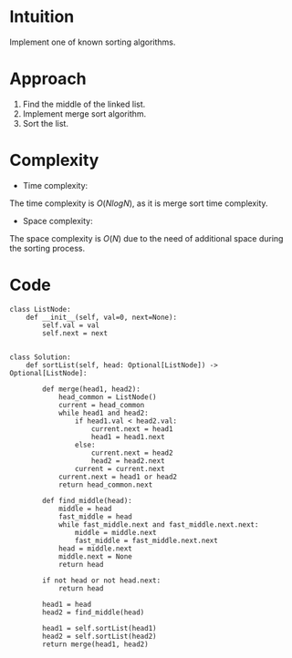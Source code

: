 # Intuition
<!-- Describe your first thoughts on how to solve this problem. -->
Implement one of known sorting algorithms.

# Approach
<!-- Describe your approach to solving the problem. -->
1. Find the middle of the linked list.
2. Implement merge sort algorithm.
3. Sort the list.

# Complexity
- Time complexity:
<!-- Add your time complexity here, e.g. $$O(n)$$ -->
The time complexity is $O(NlogN)$, as it is merge sort time complexity.

- Space complexity:
<!-- Add your space complexity here, e.g. $$O(n)$$ -->
The space complexity is $O(N)$ due to the need of additional space during the sorting process.

# Code
```
class ListNode:
    def __init__(self, val=0, next=None):
        self.val = val
        self.next = next


class Solution:
    def sortList(self, head: Optional[ListNode]) -> Optional[ListNode]:

        def merge(head1, head2):
            head_common = ListNode()
            current = head_common
            while head1 and head2:
                if head1.val < head2.val:
                    current.next = head1
                    head1 = head1.next
                else:
                    current.next = head2
                    head2 = head2.next
                current = current.next
            current.next = head1 or head2
            return head_common.next

        def find_middle(head):
            middle = head
            fast_middle = head
            while fast_middle.next and fast_middle.next.next:
                middle = middle.next
                fast_middle = fast_middle.next.next
            head = middle.next
            middle.next = None
            return head

        if not head or not head.next:
            return head

        head1 = head
        head2 = find_middle(head)

        head1 = self.sortList(head1)
        head2 = self.sortList(head2)
        return merge(head1, head2)
```